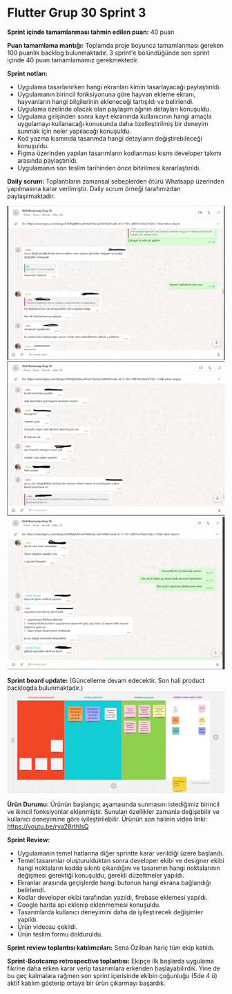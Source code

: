 # Flutter Grup 30 Sprint 3
**Sprint içinde tamamlanması tahmin edilen puan:** 40 puan

**Puan tamamlama mantığı:** Toplamda proje boyunca tamamlanması gereken 100 puanlık backlog bulunmaktadır. 3 sprint'e bölündüğünde son sprint içinde 40 puan tamamlamamız gerekmektedir.

**Sprint notları:**
- Uygulama tasarlanırken hangi ekranları kimin tasarlayacağı paylaştırıldı.
- Uygulamanın birincil fonksiyonuna göre hayvan ekleme ekranı, hayvanların hangi bilgilerinin ekleneceği tartışıldı ve belirlendi.
- Uygulama özelinde olacak olan paylaşım ağının detayları konuşuldu.
- Uygulama girişinden sonra kayıt ekranında kullanıcının hangi amaçla uygulamayı kullanacağı konusunda daha özelleştirilmiş bir deneyim sunmak için neler yapılacağı konuşuldu.
- Kod yazma kısmında tasarımda hangi detayların değiştirebileceği konuşuldu.
- Figma üzerinden yapılan tasarımların kodlanması kısmı developer takımı arasında paylaştırıldı.
- Uygulamanın son teslim tarihinden önce bitirilmesi kararlaştırıldı.

**Daily scrum:** Toplantıların zamansal sebeplerden ötürü Whatsapp üzerinden yapılmasına karar verilmiştir. Daily scrum örneği tarafımızdan paylaşılmaktadır. 

![image_1](sprint_3_images/Picture1.png)
![image_2](sprint_3_images/Picture2.png)
![image_3](sprint_3_images/Picture3.png)

**Sprint board update:** (Güncelleme devam edecektir. Son hali product backlogda bulunmaktadır.) <br>
![image_4](sprint_3_images/Picture4.png)

**Ürün Durumu:** Ürünün başlangıç aşamasında sunmasını istediğimiz birincil ve ikincil fonksiyonlar eklenmiştir. Sunulan özellikler zamanla değişebilir ve kullanıcı deneyimine göre iyileştirilebilir. Ürünün son halinin video linki: https://youtu.be/rya28rthlsQ

**Sprint Review:**
- Uygulamanın temel hatlarına diğer sprintte karar verildiği üzere başlandı.
- Temel tasarımlar oluşturulduktan sonra developer ekibi ve designer ekibi hangi noktaların kodda sıkıntı çıkardığını ve tasarımın hangi noktalarının değişmesi gerektiği konuşuldu, gerekli düzeltmeler yapıldı.
- Ekranlar arasında geçişlerde hangi butonun hangi ekrana bağlandığı belirlendi.
- Kodlar developer ekibi tarafından yazıldı, firebase eklemesi yapıldı.
- Google harita api eklenip eklenmemesi konuşuldu.
- Tasarımlarda kullanıcı deneyimini daha da iyileştirecek değişimler yapıldı.
- Ürün videosu çekildi.
- Ürün teslim formu dolduruldu.

**Sprint review toplantısı katılımcıları:** Sena Özilban hariç tüm ekip katıldı. 

**Sprint-Bootcamp retrospective toplantısı:** Ekipçe ilk başlarda uygulama fikrine daha erken karar verip tasarımlara erkenden başlayabilirdik. Yine de bu geç kalmalara rağmen son sprint içerisinde ekibin çoğunluğu (5de 4 ü) aktif katılım gösterip ortaya bir ürün çıkarmayı başardık.
